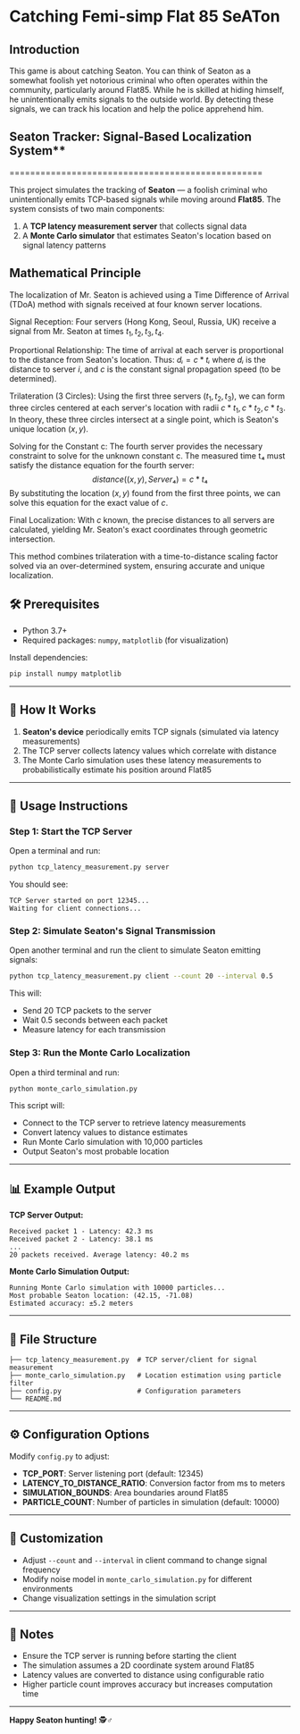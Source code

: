 # Catching Femi-simp Flat 85 SeATon 
## Introduction
This game is about catching Seaton. You can think of Seaton as a somewhat foolish yet notorious criminal who often operates within the community, particularly around Flat85. While he is skilled at hiding himself, he unintentionally emits signals to the outside world. By detecting these signals, we can track his location and help the police apprehend him.

## Seaton Tracker: Signal-Based Localization System**  
=================================================

This project simulates the tracking of **Seaton** — a foolish criminal who unintentionally emits TCP-based signals while moving around **Flat85**. The system consists of two main components:  
1. A **TCP latency measurement server** that collects signal data  
2. A **Monte Carlo simulator** that estimates Seaton's location based on signal latency patterns

## Mathematical Principle

The localization of Mr. Seaton is achieved using a Time Difference of Arrival (TDoA) method with signals received at four known server locations.

Signal Reception: Four servers (Hong Kong, Seoul, Russia, UK) receive a signal from Mr. Seaton at times $t_1, t_2, t_3, t_4$.

Proportional Relationship: The time of arrival at each server is proportional to the distance from Seaton's location. Thus:
$dᵢ = c * tᵢ$
where $dᵢ$ is the distance to server $i$, and $c$ is the constant signal propagation speed (to be determined).

Trilateration (3 Circles): Using the first three servers $(t_1, t_2, t_3)$, we can form three circles centered at each server's location with radii $c*t_1, c*t_2, c*t_3$. In theory, these three circles intersect at a single point, which is Seaton's unique location $(x, y)$.

Solving for the Constant c: The fourth server provides the necessary constraint to solve for the unknown constant c. The measured time t₄ must satisfy the distance equation for the fourth server:
$$
distance( (x, y), Server₄ ) = c * t₄
$$
By substituting the location $(x, y)$ found from the first three points, we can solve this equation for the exact value of $c$.

Final Localization: With $c$ known, the precise distances to all servers are calculated, yielding Mr. Seaton's exact coordinates through geometric intersection.

This method combines trilateration with a time-to-distance scaling factor solved via an over-determined system, ensuring accurate and unique localization.

## 🛠️ Prerequisites  
- Python 3.7+
- Required packages: `numpy`, `matplotlib` (for visualization)

Install dependencies:
```bash
pip install numpy matplotlib
```

---

## 🧠 How It Works

1. **Seaton's device** periodically emits TCP signals (simulated via latency measurements)
2. The TCP server collects latency values which correlate with distance
3. The Monte Carlo simulation uses these latency measurements to probabilistically estimate his position around Flat85

---

## 🚀 Usage Instructions

### Step 1: Start the TCP Server
Open a terminal and run:
```bash
python tcp_latency_measurement.py server
```

You should see:
```
TCP Server started on port 12345...
Waiting for client connections...
```

### Step 2: Simulate Seaton's Signal Transmission
Open another terminal and run the client to simulate Seaton emitting signals:
```bash
python tcp_latency_measurement.py client --count 20 --interval 0.5
```

This will:
- Send 20 TCP packets to the server
- Wait 0.5 seconds between each packet
- Measure latency for each transmission

### Step 3: Run the Monte Carlo Localization
Open a third terminal and run:
```bash
python monte_carlo_simulation.py
```

This script will:
- Connect to the TCP server to retrieve latency measurements
- Convert latency values to distance estimates
- Run Monte Carlo simulation with 10,000 particles
- Output Seaton's most probable location

---

## 📊 Example Output

**TCP Server Output:**
```
Received packet 1 - Latency: 42.3 ms
Received packet 2 - Latency: 38.1 ms
...
20 packets received. Average latency: 40.2 ms
```

**Monte Carlo Simulation Output:**
```
Running Monte Carlo simulation with 10000 particles...
Most probable Seaton location: (42.15, -71.08)
Estimated accuracy: ±5.2 meters
```

---

## 📁 File Structure

```
├── tcp_latency_measurement.py  # TCP server/client for signal measurement
├── monte_carlo_simulation.py   # Location estimation using particle filter
├── config.py                   # Configuration parameters
└── README.md
```

---

## ⚙️ Configuration Options

Modify `config.py` to adjust:
- **TCP_PORT**: Server listening port (default: 12345)
- **LATENCY_TO_DISTANCE_RATIO**: Conversion factor from ms to meters
- **SIMULATION_BOUNDS**: Area boundaries around Flat85
- **PARTICLE_COUNT**: Number of particles in simulation (default: 10000)

---

## 🎯 Customization

- Adjust `--count` and `--interval` in client command to change signal frequency
- Modify noise model in `monte_carlo_simulation.py` for different environments
- Change visualization settings in the simulation script

---

## 📝 Notes

- Ensure the TCP server is running before starting the client
- The simulation assumes a 2D coordinate system around Flat85
- Latency values are converted to distance using configurable ratio
- Higher particle count improves accuracy but increases computation time

---

**Happy Seaton hunting!** 🕵️♂️
